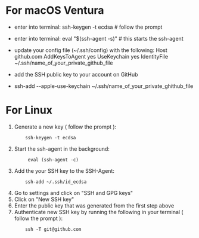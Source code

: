 # For macOS Ventura

* enter into terminal: ssh-keygen -t ecdsa   # follow the prompt
* enter into terminal: eval "$(ssh-agent -s)"   # this starts the ssh-agent

* update your config file (~/.ssh/config) with the following:
    Host github.com
        AddKeysToAgent yes
        UseKeychain yes
        IdentityFile ~/.ssh/name_of_your_private_github_file


- add the SSH public key to your account on GitHub
* ssh-add --apple-use-keychain ~/.ssh/name_of_your_private_ghithub_file




# For Linux

1. Generate a new key ( follow the prompt ): 
    ```
        ssh-keygen -t ecdsa
    ```
2. Start the ssh-agent in the background:
   ```
        eval (ssh-agent -c)
   ```
3. Add the your SSH key to the SSH-Agent:
    ```
        ssh-add ~/.ssh/id_ecdsa
   ```    
4. Go to settings and click on "SSH and GPG keys"
5. Click on "New SSH key"
6. Enter the public key that was generated from the first step above
7. Authenticate new SSH key by running the following in your terminal ( follow the prompt ):
    ```
        ssh -T git@github.com
    ```
